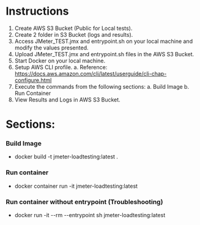 # Instructions
1. Create AWS S3 Bucket (Public for Local tests).
2. Create 2 folder in S3 Bucket (logs and results).
3. Access JMeter_TEST.jmx and entrypoint.sh on your local machine and modify the values presented.
4. Upload JMeter_TEST.jmx and entrypoint.sh files in the AWS S3 Bucket.
5. Start Docker on your local machine.
6. Setup AWS CLI profile.
a. Reference: https://docs.aws.amazon.com/cli/latest/userguide/cli-chap-configure.html
7. Execute the commands from the following sections:
a. Build Image
b. Run Container
8. View Results and Logs in AWS S3 Bucket.

# Sections:

### Build Image
- docker build -t jmeter-loadtesting:latest .

### Run container 
- docker container run -it jmeter-loadtesting:latest

### Run container without entrypoint (Troubleshooting)
- docker run -it --rm --entrypoint sh jmeter-loadtesting:latest